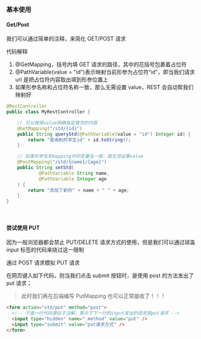 ### 基本使用

#### Get/Post

我们可以通过简单的注释，来简化 GET/POST 请求

代码解释

1. @GetMapping，括号内填 GET 请求的路径，其中的花括号包裹着占位符
2. @PathVariable(value = "id")表示映射当前形参为占位符“id”，即当我们请求 url 是把占位符内容取出填到形参位置上
3. 如果形参名称和占位符名称一致，那么无需设置 value，REST 会自动帮我们映射好

```java
@RestController
public class MyRestController {

    // 可以使用value明确指定填充的内容
    @GetMapping("/std/{id}")
    public String queryStd(@PathVariable(value = "id") Integer id) {
        return "查询到的学生id" + id.toString();
    }

    // 如果形参名和mapping中的变量名一致，就无须设置value
    @PostMapping("/std/{name}/{age}")
    public String setStd(
            @PathVariable String name,
            @PathVariable Integer age
    ) {
        return "添加了新的" + name + " " + age;
    }
}
```

<br>

#### 尝试使用 PUT

因为一般浏览器都会禁止 PUT/DELETE 请求方式的使用，但是我们可以通过球盖 input 标签的代码来绕过这一限制

通过 POST 请求模拟 PUT 请求

在网页键入如下代码，则当我们点击 submit 按钮时，是使用 post 的方法发出了 put 请求；

> 此时我们再在后端编写 PutMapping 也可以正常接收了！！！

```html
<form action="std/put" method="post">
  <!-- 下面一行代码类似于注解，表示下下一行的input发出的信息我put请求 -->
  <input type="hidden" name="_method" value="put" />
  <input type="submit" value="put请求方式" />
</form>
```

<br>
